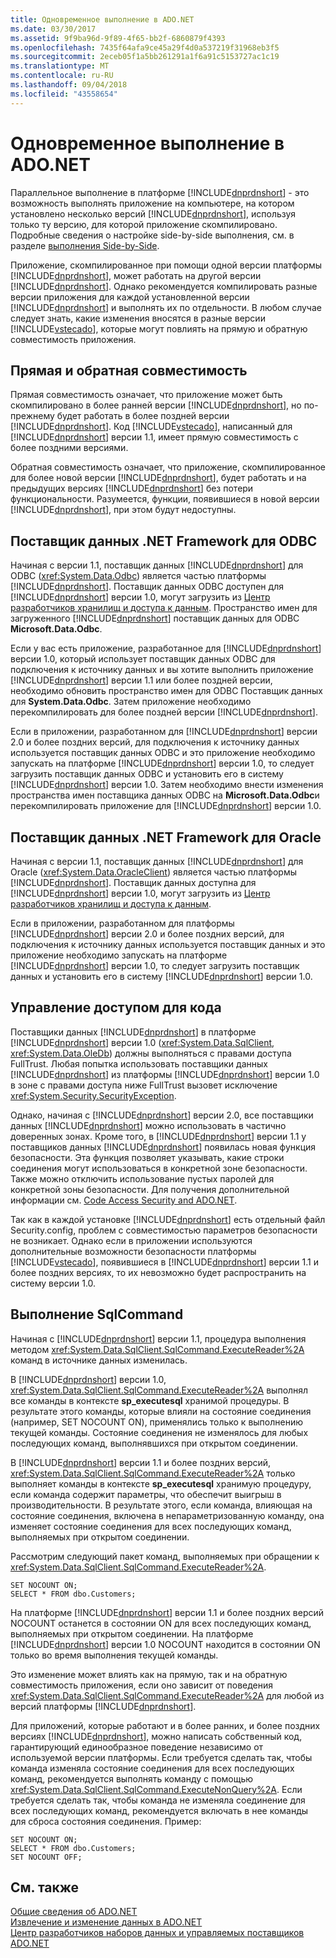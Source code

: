 ```yaml
---
title: Одновременное выполнение в ADO.NET
ms.date: 03/30/2017
ms.assetid: 9f9ba96d-9f89-4f65-bb2f-6860879f4393
ms.openlocfilehash: 7435f64afa9ce45a29f4d0a537219f31968eb3f5
ms.sourcegitcommit: 2eceb05f1a5bb261291a1f6a91c5153727ac1c19
ms.translationtype: MT
ms.contentlocale: ru-RU
ms.lasthandoff: 09/04/2018
ms.locfileid: "43558654"
---
```

# <a name="side-by-side-execution-in-adonet"></a>Одновременное выполнение в ADO.NET
Параллельное выполнение в платформе [!INCLUDE[dnprdnshort](../../../../includes/dnprdnshort-md.md)] - это возможность выполнять приложение на компьютере, на котором установлено несколько версий [!INCLUDE[dnprdnshort](../../../../includes/dnprdnshort-md.md)], используя только ту версию, для которой приложение скомпилировано. Подробные сведения о настройке side-by-side выполнения, см. в разделе [выполнения Side-by-Side](../../../../docs/framework/deployment/side-by-side-execution.md).  
  
 Приложение, скомпилированное при помощи одной версии платформы [!INCLUDE[dnprdnshort](../../../../includes/dnprdnshort-md.md)], может работать на другой версии [!INCLUDE[dnprdnshort](../../../../includes/dnprdnshort-md.md)]. Однако рекомендуется компилировать разные версии приложения для каждой установленной версии [!INCLUDE[dnprdnshort](../../../../includes/dnprdnshort-md.md)] и выполнять их по отдельности. В любом случае следует знать, какие изменения вносятся в разные версии [!INCLUDE[vstecado](../../../../includes/vstecado-md.md)], которые могут повлиять на прямую и обратную совместимость приложения.  
  
## <a name="forward-compatibility-and-backward-compatibility"></a>Прямая и обратная совместимость  
 Прямая совместимость означает, что приложение может быть скомпилировано в более ранней версии [!INCLUDE[dnprdnshort](../../../../includes/dnprdnshort-md.md)], но по-прежнему будет работать в более поздней версии [!INCLUDE[dnprdnshort](../../../../includes/dnprdnshort-md.md)]. Код [!INCLUDE[vstecado](../../../../includes/vstecado-md.md)], написанный для [!INCLUDE[dnprdnshort](../../../../includes/dnprdnshort-md.md)] версии 1.1, имеет прямую совместимость с более поздними версиями.  
  
 Обратная совместимость означает, что приложение, скомпилированное для более новой версии [!INCLUDE[dnprdnshort](../../../../includes/dnprdnshort-md.md)], будет работать и на предыдущих версиях [!INCLUDE[dnprdnshort](../../../../includes/dnprdnshort-md.md)] без потери функциональности. Разумеется, функции, появившиеся в новой версии [!INCLUDE[dnprdnshort](../../../../includes/dnprdnshort-md.md)], при этом будут недоступны.  
  
## <a name="the-net-framework-data-provider-for-odbc"></a>Поставщик данных .NET Framework для ODBC  
 Начиная с версии 1.1, поставщик данных [!INCLUDE[dnprdnshort](../../../../includes/dnprdnshort-md.md)] для ODBC (<xref:System.Data.Odbc>) является частью платформы [!INCLUDE[dnprdnshort](../../../../includes/dnprdnshort-md.md)]. Поставщик данных ODBC доступен для [!INCLUDE[dnprdnshort](../../../../includes/dnprdnshort-md.md)] версии 1.0, могут загрузить из [Центр разработчиков хранилищ и доступа к данным](https://go.microsoft.com/fwlink/?linkid=4173). Пространство имен для загруженного [!INCLUDE[dnprdnshort](../../../../includes/dnprdnshort-md.md)] поставщик данных для ODBC **Microsoft.Data.Odbc**.  
  
 Если у вас есть приложение, разработанное для [!INCLUDE[dnprdnshort](../../../../includes/dnprdnshort-md.md)] версии 1.0, который использует поставщик данных ODBC для подключения к источнику данных и вы хотите выполнить приложение [!INCLUDE[dnprdnshort](../../../../includes/dnprdnshort-md.md)] версии 1.1 или более поздней версии, необходимо обновить пространство имен для ODBC Поставщик данных для **System.Data.Odbc**. Затем приложение необходимо перекомпилировать для более поздней версии [!INCLUDE[dnprdnshort](../../../../includes/dnprdnshort-md.md)].  
  
 Если в приложении, разработанном для [!INCLUDE[dnprdnshort](../../../../includes/dnprdnshort-md.md)] версии 2.0 и более поздних версий, для подключения к источнику данных используется поставщик данных ODBC и это приложение необходимо запускать на платформе [!INCLUDE[dnprdnshort](../../../../includes/dnprdnshort-md.md)] версии 1.0, то следует загрузить поставщик данных ODBC и установить его в систему [!INCLUDE[dnprdnshort](../../../../includes/dnprdnshort-md.md)] версии 1.0. Затем необходимо внести изменения пространства имен поставщика данных ODBC на **Microsoft.Data.Odbc**и перекомпилировать приложение для [!INCLUDE[dnprdnshort](../../../../includes/dnprdnshort-md.md)] версии 1.0.  
  
## <a name="the-net-framework-data-provider-for-oracle"></a>Поставщик данных .NET Framework для Oracle  
 Начиная с версии 1.1, поставщик данных [!INCLUDE[dnprdnshort](../../../../includes/dnprdnshort-md.md)] для Oracle (<xref:System.Data.OracleClient>) является частью платформы [!INCLUDE[dnprdnshort](../../../../includes/dnprdnshort-md.md)]. Поставщик данных доступна для [!INCLUDE[dnprdnshort](../../../../includes/dnprdnshort-md.md)] версии 1.0, могут загрузить из [Центр разработчиков хранилищ и доступа к данным](https://go.microsoft.com/fwlink/?linkid=4173).  
  
 Если в приложении, разработанном для платформы [!INCLUDE[dnprdnshort](../../../../includes/dnprdnshort-md.md)] версии 2.0 и более поздних версий, для подключения к источнику данных используется поставщик данных и это приложение необходимо запускать на платформе [!INCLUDE[dnprdnshort](../../../../includes/dnprdnshort-md.md)] версии 1.0, то следует загрузить поставщик данных и установить его в систему [!INCLUDE[dnprdnshort](../../../../includes/dnprdnshort-md.md)] версии 1.0.  
  
## <a name="code-access-security"></a>Управление доступом для кода  
 Поставщики данных [!INCLUDE[dnprdnshort](../../../../includes/dnprdnshort-md.md)] в платформе [!INCLUDE[dnprdnshort](../../../../includes/dnprdnshort-md.md)] версии 1.0 (<xref:System.Data.SqlClient>, <xref:System.Data.OleDb>) должны выполняться с правами доступа FullTrust. Любая попытка использовать поставщики данных [!INCLUDE[dnprdnshort](../../../../includes/dnprdnshort-md.md)] из платформы [!INCLUDE[dnprdnshort](../../../../includes/dnprdnshort-md.md)] версии 1.0 в зоне с правами доступа ниже FullTrust вызовет исключение <xref:System.Security.SecurityException>.  
  
 Однако, начиная с [!INCLUDE[dnprdnshort](../../../../includes/dnprdnshort-md.md)] версии 2.0, все поставщики данных [!INCLUDE[dnprdnshort](../../../../includes/dnprdnshort-md.md)] можно использовать в частично доверенных зонах. Кроме того, в [!INCLUDE[dnprdnshort](../../../../includes/dnprdnshort-md.md)] версии 1.1 у поставщиков данных [!INCLUDE[dnprdnshort](../../../../includes/dnprdnshort-md.md)] появилась новая функция безопасности. Эта функция позволяет указывать, какие строки соединения могут использоваться в конкретной зоне безопасности. Также можно отключить использование пустых паролей для конкретной зоны безопасности. Для получения дополнительной информации см. [Code Access Security and ADO.NET](../../../../docs/framework/data/adonet/code-access-security.md).  
  
 Так как в каждой установке [!INCLUDE[dnprdnshort](../../../../includes/dnprdnshort-md.md)] есть отдельный файл Security.config, проблем с совместимостью параметров безопасности не возникает. Однако если в приложении используются дополнительные возможности безопасности платформы [!INCLUDE[vstecado](../../../../includes/vstecado-md.md)], появившиеся в [!INCLUDE[dnprdnshort](../../../../includes/dnprdnshort-md.md)] версии 1.1 и более поздних версиях, то их невозможно будет распространить на систему версии 1.0.  
  
## <a name="sqlcommand-execution"></a>Выполнение SqlCommand  
 Начиная с [!INCLUDE[dnprdnshort](../../../../includes/dnprdnshort-md.md)] версии 1.1, процедура выполнения методом <xref:System.Data.SqlClient.SqlCommand.ExecuteReader%2A> команд в источнике данных изменилась.  
  
 В [!INCLUDE[dnprdnshort](../../../../includes/dnprdnshort-md.md)] версии 1.0, <xref:System.Data.SqlClient.SqlCommand.ExecuteReader%2A> выполнял все команды в контексте **sp_executesql** хранимой процедуры. В результате этого команды, которые влияли на состояние соединения (например, SET NOCOUNT ON), применялись только к выполнению текущей команды. Состояние соединения не изменялось для любых последующих команд, выполнявшихся при открытом соединении.  
  
 В [!INCLUDE[dnprdnshort](../../../../includes/dnprdnshort-md.md)] версии 1.1 и более поздних версий, <xref:System.Data.SqlClient.SqlCommand.ExecuteReader%2A> только выполняет команды в контексте **sp_executesql** хранимую процедуру, если команда содержит параметры, что обеспечит выигрыш в производительности. В результате этого, если команда, влияющая на состояние соединения, включена в непараметризованную команду, она изменяет состояние соединения для всех последующих команд, выполняемых при открытом соединении.  
  
 Рассмотрим следующий пакет команд, выполняемых при обращении к <xref:System.Data.SqlClient.SqlCommand.ExecuteReader%2A>.  
  
```  
SET NOCOUNT ON;  
SELECT * FROM dbo.Customers;  
```  
  
 На платформе [!INCLUDE[dnprdnshort](../../../../includes/dnprdnshort-md.md)] версии 1.1 и более поздних версий NOCOUNT останется в состоянии ON для всех последующих команд, выполняемых при открытом соединении. На платформе [!INCLUDE[dnprdnshort](../../../../includes/dnprdnshort-md.md)] версии 1.0 NOCOUNT находится в состоянии ON только во время выполнения текущей команды.  
  
 Это изменение может влиять как на прямую, так и на обратную совместимость приложения, если оно зависит от поведения <xref:System.Data.SqlClient.SqlCommand.ExecuteReader%2A> для любой из версий платформы [!INCLUDE[dnprdnshort](../../../../includes/dnprdnshort-md.md)].  
  
 Для приложений, которые работают и в более ранних, и более поздних версиях [!INCLUDE[dnprdnshort](../../../../includes/dnprdnshort-md.md)], можно написать собственный код, гарантирующий единообразное поведение независимо от используемой версии платформы. Если требуется сделать так, чтобы команда изменяла состояние соединения для всех последующих команд, рекомендуется выполнять команду с помощью <xref:System.Data.SqlClient.SqlCommand.ExecuteNonQuery%2A>. Если требуется сделать так, чтобы команда не изменяла соединение для всех последующих команд, рекомендуется включать в нее команды для сброса состояния соединения. Пример:  
  
```  
SET NOCOUNT ON;  
SELECT * FROM dbo.Customers;  
SET NOCOUNT OFF;  
```  
  
## <a name="see-also"></a>См. также  
 [Общие сведения об ADO.NET](../../../../docs/framework/data/adonet/ado-net-overview.md)  
 [Извлечение и изменение данных в ADO.NET](../../../../docs/framework/data/adonet/retrieving-and-modifying-data.md)  
 [Центр разработчиков наборов данных и управляемых поставщиков ADO.NET](https://go.microsoft.com/fwlink/?LinkId=217917)
